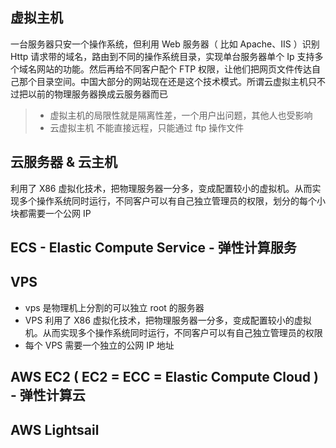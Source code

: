 
## 虚拟主机

一台服务器只安一个操作系统，但利用 Web 服务器（ 比如 Apache、IIS ）识别 Http 请求带的域名，路由到不同的操作系统目录，实现单台服务器单个 Ip 支持多个域名网站的功能。然后再给不同客户配个 FTP 权限，让他们把网页文件传达自己那个目录空间。中国大部分的网站现在还是这个技术模式。所谓云虚拟主机只不过把以前的物理服务器换成云服务器而已

> * 虚拟主机的局限性就是隔离性差，一个用户出问题，其他人也受影响
> * 云虚拟主机 不能直接远程，只能通过 ftp 操作文件

## 云服务器 & 云主机

利用了 X86 虚拟化技术，把物理服务器一分多，变成配置较小的虚拟机。从而实现多个操作系统同时运行，不同客户可以有自己独立管理员的权限，划分的每个小块都需要一个公网 IP 

## ECS - Elastic Compute Service - 弹性计算服务

## VPS 

* vps 是物理机上分割的可以独立 root 的服务器
* VPS 利用了 X86 虚拟化技术，把物理服务器一分多，变成配置较小的虚拟机。从而实现多个操作系统同时运行，不同客户可以有自己独立管理员的权限
* 每个 VPS 需要一个独立的公网 IP 地址

## AWS EC2 ( EC2 = ECC = Elastic Compute Cloud ) - 弹性计算云

## AWS Lightsail
